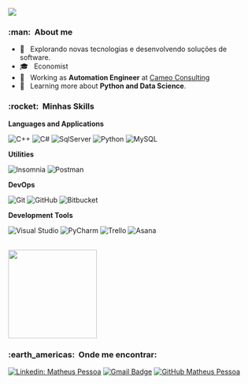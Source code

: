 ![](https://komarev.com/ghpvc/?username=metheuspsc&color=006bed)

<h3> :man: &nbsp;About me </h3>

- 🤔 &nbsp; Explorando novas tecnologias e desenvolvendo soluções de software.
- 🎓 &nbsp; Economist
- 💼 &nbsp; Working as **Automation Engineer** at <a href="LINK DA EMPRESA">Cameo Consulting</a>
- 🌱 &nbsp; Learning more about **Python and Data Science**.

<h3> :rocket: &nbsp;Minhas Skills </h3>

**Languages and Applications**

  ![C++](https://img.shields.io/badge/-C++-333333?style=flat&logo=C%2B%2B&logoColor=00599C)
  ![C#](https://img.shields.io/badge/-CSharp-333333?style=flat&logo=Csharp&logoColor=00599C)
  ![SqlServer](https://img.shields.io/badge/-SqlServer-333333?style=flat&logo=microsoftsqlserver&logoColor=00599C)
  ![Python](https://img.shields.io/badge/-Python-333333?style=flat&logo=Python&logoColor=00599C)
  ![MySQL](https://img.shields.io/badge/-MySQL-333333?style=flat&logo=mysql)

**Utilities**

  ![Insomnia](https://img.shields.io/badge/-Insomnia-333333?style=flat&logo=insomnia)
  ![Postman](https://img.shields.io/badge/-Postman-333333?style=flat&logo=postman)

**DevOps**

  ![Git](https://img.shields.io/badge/-Git-333333?style=flat&logo=git)
  ![GitHub](https://img.shields.io/badge/-GitHub-333333?style=flat&logo=github)
  ![Bitbucket](https://img.shields.io/badge/-Bitbucket-333333?style=flat&logo=bitbucket)

**Development Tools**

  ![Visual Studio](https://img.shields.io/badge/-Visual%20Studio-333333?style=flat&logo=visual-studio&logoColor=007ACC)
  ![PyCharm](https://img.shields.io/badge/-PyCharm-333333?style=flat&logo=pycharm&logoColor=007ACC)
  ![Trello](https://img.shields.io/badge/-Trello-333333?style=flat&logo=trello&logoColor=007ACC)
  ![Asana](https://img.shields.io/badge/-Asana-333333?style=flat&logo=asana&logoColor=007ACC)

<br/>

<a href="https://github.com/metheuspsc">
  <img height="180em" src="https://github-readme-stats.vercel.app/api?username=metheuspsc&theme=dracula&show_icons=true" />
</a>

<br/>

<h3> :earth_americas: &nbsp;Onde me encontrar: </h3> 

[![Linkedin: Matheus Pessoa](https://img.shields.io/badge/-metheuspsc-blue?style=flat-square&logo=Linkedin&logoColor=white&link=https://www.linkedin.com/in/matheuspsc/)](https://www.linkedin.com/in/matheuspsc/)
[![Gmail Badge](https://img.shields.io/badge/-matheuspessoax@gmail.com-006bed?style=flat-square&logo=Gmail&logoColor=white&link=mailto:matheuspessoax@gmail.com)](mailto:matheuspessoax@gmail.com)
[![GitHub Matheus Pessoa]( https://img.shields.io/github/followers/metheuspsc?label=follow&style=social)](https://github.com/metheuspsc)
